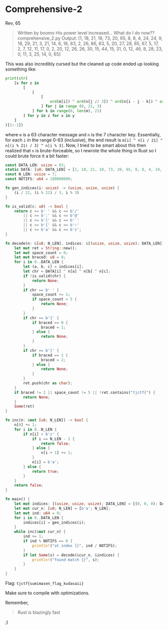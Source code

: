 # Comprehensive-2
Rev, 65

>  Written by boomo
>  His power level increased... What do I do now?? comprehensive_2.py Output: [1, 18, 21, 18, 73, 20, 65, 8, 8, 4, 24, 24, 9, 18, 29, 21, 3, 21, 14, 6, 18, 83, 2, 26, 86, 83, 5, 20, 27, 28, 85, 67, 5, 17, 2, 7, 12, 11, 17, 0, 2, 20, 12, 26, 26, 30, 15, 44, 15, 31, 0, 12, 46, 8, 28, 23, 0, 11, 3, 25, 14, 0, 65] 

This was also incredibly cursed but the cleaned up code ended up looking something like:
```py
print(str(
    [x for z in 
        [
            [
                [
                    ord(m[i]) ^ ord(n[j // 3]) ^ ord(n[i - j - k]) ^ ord(n[k // 21]) for i in range(j + k, j + k + 3)
                ] for j in range (0, 21, 3)
            ] for k in range(0, len(m), 21)
        ] for y in z for x in y
    ]
)[1:-1])
```
where `m` is a 63 character message and `n` is the 7 character key. Essentially, for each `i` in the range 0-63 (inclusive), the end result is `m[i] ^ n[i / 21] ^ n[(i % 21) / 3] ^ n[i % 3]`. Now, I tried to be smart about this then realized that `n` is brute-forceable, so I rewrote the whole thing in Rust so I could brute force it a bit faster:
```rust
const DATA_LEN: usize = 63;
static DATA: [u8; DATA_LEN] = [1, 18, 21, 18, 73, 20, 65, 8, 8, 4, 24, 24, 9, 18, 29, 21, 3, 21, 14, 6, 18, 83, 2, 26, 86, 83, 5, 20, 27, 28, 85, 67, 5, 17, 2, 7, 12, 11, 17, 0, 2, 20, 12, 26, 26, 30, 15, 44, 15, 31, 0, 12, 46, 8, 28, 23, 0, 11, 3, 25, 14, 0, 65];
const N_LEN: usize = 7;
const NOTIFS: u64 = 100000000;

fn gen_indices(i: usize) -> (usize, usize, usize) {
    (i / 21, (i % 21) / 3, i % 3)
}

fn is_valid(c: u8) -> bool {
    return c >= b' ' && c <= b'/'
        || c >= b':' && c <= b'@'
        || c >= b'[' && c <= b'`'
        || c >= b'{' && c <= b'~'
        || c >= b'a' && c <= b'z';
}

fn decode(n: &[u8; N_LEN], indices: &[(usize, usize, usize); DATA_LEN]) -> Option<String> {
    let mut ret = String::new();
    let mut space_count = 0;
    let mut braced: u8 = 0;
    for i in 0..DATA_LEN {
        let (a, b, c) = indices[i];
        let chr = DATA[i] ^ n[a] ^ n[b] ^ n[c];
        if !is_valid(chr) {
            return None;
        }
        if chr == b' ' {
            space_count += 1;
            if space_count > 5 {
                return None;
            }
        }
        if chr == b'{' {
            if braced == 0 {
                braced = 1;
            } else {
                return None;
            }
        }
        if chr == b'}' {
            if braced == 1 {
                braced = 2;
            } else {
                return None;
            }
        }
        ret.push(chr as char);
    }
    if braced != 2 || space_count != 5 || !ret.contains("tjctf{") {
        return None;
    }
    Some(ret)
}

fn inc(n: &mut [u8; N_LEN]) -> bool {
    n[0] += 1;
    for i in 0..N_LEN {
        if n[i] > b'z' {
            if i == N_LEN - 1 {
                return false;
            } else {
                n[i + 1] += 1;
            }
            n[i] = b'a';
        } else {
            return true;
        }
    }
    return false;
}

fn main() {
    let mut indices: [(usize, usize, usize); DATA_LEN] = [(0, 0, 0); DATA_LEN];
    let mut cur_n: [u8; N_LEN] = [b'a'; N_LEN];
    let mut ind: u64 = 0;
    for i in 0..DATA_LEN {
        indices[i] = gen_indices(i);
    }
    while inc(&mut cur_n) {
        ind += 1;
        if ind % NOTIFS == 0 {
            println!("at index {}", ind / NOTIFS);
        }
        if let Some(s) = decode(&cur_n, &indices) {
            println!("found match {}", s);
        }
    }
}
```

Flag: `tjctf{sumimasen_flag_kudasaii}`

Make sure to compile with optimizations.

Remember,
> Rust is blazingly fast

;)